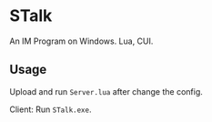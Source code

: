 # STalk
An IM Program on Windows. Lua, CUI.

## Usage
Upload and run `Server.lua` after change the config.

Client: Run `STalk.exe`.
